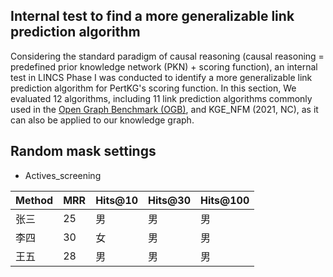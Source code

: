 ## Internal test to find a more generalizable link prediction algorithm
  Considering the standard paradigm of causal reasoning (causal reasoning = predefined prior knowledge network (PKN) + scoring function), an internal test in LINCS Phase I was conducted to identify a more generalizable link prediction algorithm for PertKG's scoring function. In this section, We evaluated 12 algorithms, including 11 link prediction algorithms commonly used in the [Open Graph Benchmark (OGB)](https://ogb.stanford.edu/docs/leader_linkprop/), and KGE_NFM (2021, NC), as it can also be applied to our knowledge graph.
  
## Random mask settings

* Actives_screening

| Method   | MRR | Hits@10  | Hits@30  | Hits@100  |
|--------|------|--------|--------|--------|
| 张三   | 25   | 男     | 男     | 男     |
| 李四   | 30   | 女     | 男     | 男     |
| 王五   | 28   | 男     | 男     | 男     |

